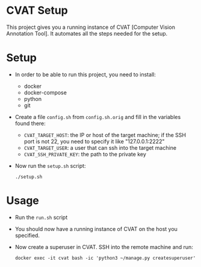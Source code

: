 # CVAT Setup
This project gives you a running instance of CVAT [Computer Vision Annotation Tool]. It automates all the steps needed for the setup.

# Setup
* In order to be able to run this project, you need to install:
  - docker
  - docker-compose
  - python
  - git
* Create a file `config.sh` from `config.sh.orig` and fill in the variables found there:
  - `CVAT_TARGET_HOST`: the IP or host of the target machine; if the SSH port is not 22, you need to specify it like "127.0.0.1:2222"
  - `CVAT_TARGET_USER`: a user that can ssh into the target machine
  - `CVAT_SSH_PRIVATE_KEY`: the path to the private key
* Now run the `setup.sh` script:

      ./setup.sh

# Usage
* Run the `run.sh` script
* You should now have a running instance of CVAT on the host you specified.
* Now create a superuser in CVAT. SSH into the remote machine and run:

      docker exec -it cvat bash -ic 'python3 ~/manage.py createsuperuser'
